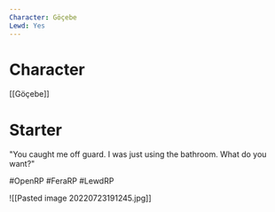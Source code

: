 ```yaml
---
Character: Göçebe
Lewd: Yes
---
```

# Character
[[Göçebe]]

# Starter
"You caught me off guard. I was just using the bathroom. What do you want?"

#OpenRP #FeraRP #LewdRP 

![[Pasted image 20220723191245.jpg]]